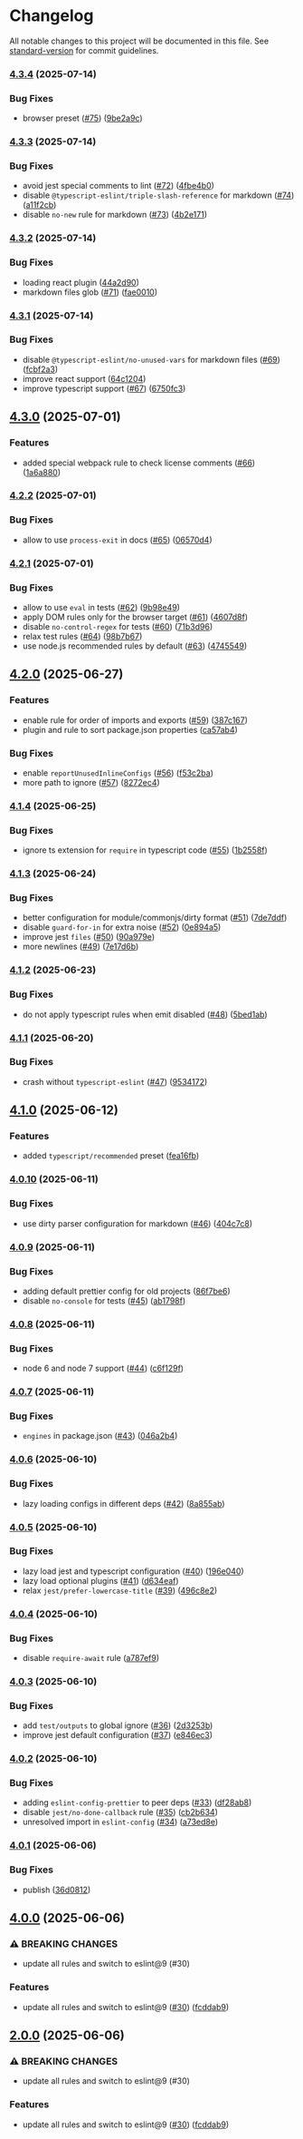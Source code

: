 # Changelog

All notable changes to this project will be documented in this file. See [standard-version](https://github.com/conventional-changelog/standard-version) for commit guidelines.

### [4.3.4](https://github.com/webpack/eslint-config-webpack/compare/v4.3.3...v4.3.4) (2025-07-14)


### Bug Fixes

* browser preset ([#75](https://github.com/webpack/eslint-config-webpack/issues/75)) ([9be2a9c](https://github.com/webpack/eslint-config-webpack/commit/9be2a9c78cbefdeae08c8a18fd235772e9920da0))

### [4.3.3](https://github.com/webpack/eslint-config-webpack/compare/v4.3.2...v4.3.3) (2025-07-14)


### Bug Fixes

* avoid jest special comments to lint ([#72](https://github.com/webpack/eslint-config-webpack/issues/72)) ([4fbe4b0](https://github.com/webpack/eslint-config-webpack/commit/4fbe4b0115c3603a568c1b899affa0d6a3076948))
* disable `@typescript-eslint/triple-slash-reference` for markdown ([#74](https://github.com/webpack/eslint-config-webpack/issues/74)) ([a11f2cb](https://github.com/webpack/eslint-config-webpack/commit/a11f2cb0019c9d3f5665b59d2df9c94ba7a8a8a7))
* disable `no-new` rule for markdown ([#73](https://github.com/webpack/eslint-config-webpack/issues/73)) ([4b2e171](https://github.com/webpack/eslint-config-webpack/commit/4b2e17151e543dac5cbc40329683088899952540))

### [4.3.2](https://github.com/webpack/eslint-config-webpack/compare/v4.3.1...v4.3.2) (2025-07-14)


### Bug Fixes

* loading react plugin ([44a2d90](https://github.com/webpack/eslint-config-webpack/commit/44a2d9096f0276ffff8561a2dc5549094d4dfec1))
* markdown files glob ([#71](https://github.com/webpack/eslint-config-webpack/issues/71)) ([fae0010](https://github.com/webpack/eslint-config-webpack/commit/fae0010e081100639d7d6df3f9b33e04df682d31))

### [4.3.1](https://github.com/webpack/eslint-config-webpack/compare/v4.3.0...v4.3.1) (2025-07-14)


### Bug Fixes

* disable `@typescript-eslint/no-unused-vars` for markdown files ([#69](https://github.com/webpack/eslint-config-webpack/issues/69)) ([fcbf2a3](https://github.com/webpack/eslint-config-webpack/commit/fcbf2a346ca6b39b591733bf078f0f617ef6bbd3))
* improve react support ([64c1204](https://github.com/webpack/eslint-config-webpack/commit/64c12048e4e5e9b543b83fff15f66a0014cbb320))
* improve typescript support ([#67](https://github.com/webpack/eslint-config-webpack/issues/67)) ([6750fc3](https://github.com/webpack/eslint-config-webpack/commit/6750fc3b2fe46933b8ca86956e38855b0159de37))

## [4.3.0](https://github.com/webpack/eslint-config-webpack/compare/v4.2.2...v4.3.0) (2025-07-01)


### Features

* added special webpack rule to check license comments ([#66](https://github.com/webpack/eslint-config-webpack/issues/66)) ([1a6a880](https://github.com/webpack/eslint-config-webpack/commit/1a6a8800e1cd5618440ce2043f6b3ab7d3eb6e24))

### [4.2.2](https://github.com/webpack/eslint-config-webpack/compare/v4.2.1...v4.2.2) (2025-07-01)


### Bug Fixes

* allow to use `process-exit` in docs ([#65](https://github.com/webpack/eslint-config-webpack/issues/65)) ([06570d4](https://github.com/webpack/eslint-config-webpack/commit/06570d4927d610e465798e7c12d29939e2522cf7))

### [4.2.1](https://github.com/webpack/eslint-config-webpack/compare/v4.2.0...v4.2.1) (2025-07-01)


### Bug Fixes

* allow to use `eval` in tests ([#62](https://github.com/webpack/eslint-config-webpack/issues/62)) ([9b98e49](https://github.com/webpack/eslint-config-webpack/commit/9b98e496afaec20d6a60bf7e4d056d1464ddf035))
* apply DOM rules only for the browser target ([#61](https://github.com/webpack/eslint-config-webpack/issues/61)) ([4607d8f](https://github.com/webpack/eslint-config-webpack/commit/4607d8f71032530485ae285d9058eb975dbbdd1a))
* disable `no-control-regex` for tests ([#60](https://github.com/webpack/eslint-config-webpack/issues/60)) ([71b3d96](https://github.com/webpack/eslint-config-webpack/commit/71b3d96662c737f0bf787697d3a8464945395830))
* relax test rules ([#64](https://github.com/webpack/eslint-config-webpack/issues/64)) ([98b7b67](https://github.com/webpack/eslint-config-webpack/commit/98b7b67628bc98f6a0e3027c18228c218cb984f0))
* use node.js recommended rules by default ([#63](https://github.com/webpack/eslint-config-webpack/issues/63)) ([4745549](https://github.com/webpack/eslint-config-webpack/commit/4745549aa7d706146b57d2357b69da5930d439ee))

## [4.2.0](https://github.com/webpack/eslint-config-webpack/compare/v4.1.4...v4.2.0) (2025-06-27)


### Features

* enable rule for order of imports and exports ([#59](https://github.com/webpack/eslint-config-webpack/issues/59)) ([387c167](https://github.com/webpack/eslint-config-webpack/commit/387c167b288384371039214cf74213870014b63e))
* plugin and rule to sort package.json properties ([ca57ab4](https://github.com/webpack/eslint-config-webpack/commit/ca57ab4feb40a9d99f96136365ef5d8d4599536f))


### Bug Fixes

* enable `reportUnusedInlineConfigs` ([#56](https://github.com/webpack/eslint-config-webpack/issues/56)) ([f53c2ba](https://github.com/webpack/eslint-config-webpack/commit/f53c2ba8cceca47d7e0ffee04eed9eccc47d22de))
* more path to ignore ([#57](https://github.com/webpack/eslint-config-webpack/issues/57)) ([8272ec4](https://github.com/webpack/eslint-config-webpack/commit/8272ec4d1bd98e65d4bbe38a6003ee1f6dbccbfd))

### [4.1.4](https://github.com/webpack/eslint-config-webpack/compare/v4.1.3...v4.1.4) (2025-06-25)


### Bug Fixes

* ignore ts extension for `require` in typescript code ([#55](https://github.com/webpack/eslint-config-webpack/issues/55)) ([1b2558f](https://github.com/webpack/eslint-config-webpack/commit/1b2558f7a8c9c07c0ddfe85809d1392dc83f38be))

### [4.1.3](https://github.com/webpack/eslint-config-webpack/compare/v4.1.2...v4.1.3) (2025-06-24)


### Bug Fixes

* better configuration for module/commonjs/dirty format ([#51](https://github.com/webpack/eslint-config-webpack/issues/51)) ([7de7ddf](https://github.com/webpack/eslint-config-webpack/commit/7de7ddf4cfcde0f64b99a39813b42fb1bfa5f5b1))
* disable `guard-for-in` for extra noise ([#52](https://github.com/webpack/eslint-config-webpack/issues/52)) ([0e894a5](https://github.com/webpack/eslint-config-webpack/commit/0e894a5302daeb9959ca7dadbd73bc1e69bcd511))
* improve jest `files` ([#50](https://github.com/webpack/eslint-config-webpack/issues/50)) ([90a979e](https://github.com/webpack/eslint-config-webpack/commit/90a979eb4ab3c5303908a11b06cfb38855c3a9f0))
* more newlines ([#49](https://github.com/webpack/eslint-config-webpack/issues/49)) ([7e17d6b](https://github.com/webpack/eslint-config-webpack/commit/7e17d6b83f79b7216afd435d1fd9acf39742f8ac))

### [4.1.2](https://github.com/webpack/eslint-config-webpack/compare/v4.1.1...v4.1.2) (2025-06-23)


### Bug Fixes

* do not apply typescript rules when emit disabled ([#48](https://github.com/webpack/eslint-config-webpack/issues/48)) ([5bed1ab](https://github.com/webpack/eslint-config-webpack/commit/5bed1ab9e3a8c7c350e4a929efe4ac3001f58253))

### [4.1.1](https://github.com/webpack/eslint-config-webpack/compare/v4.1.0...v4.1.1) (2025-06-20)


### Bug Fixes

* crash without `typescript-eslint` ([#47](https://github.com/webpack/eslint-config-webpack/issues/47)) ([9534172](https://github.com/webpack/eslint-config-webpack/commit/95341721e3c8a6588deb9787a97a97d5dcefed52))

## [4.1.0](https://github.com/webpack/eslint-config-webpack/compare/v4.0.10...v4.1.0) (2025-06-12)


### Features

* added `typescript/recommended` preset ([fea16fb](https://github.com/webpack/eslint-config-webpack/commit/fea16fbf6b1e789fd49fac270aed912988b71793))

### [4.0.10](https://github.com/webpack/eslint-config-webpack/compare/v4.0.9...v4.0.10) (2025-06-11)


### Bug Fixes

* use dirty parser configuration for markdown ([#46](https://github.com/webpack/eslint-config-webpack/issues/46)) ([404c7c8](https://github.com/webpack/eslint-config-webpack/commit/404c7c867f6e180e56521219bebecd5f63c584fb))

### [4.0.9](https://github.com/webpack/eslint-config-webpack/compare/v4.0.8...v4.0.9) (2025-06-11)


### Bug Fixes

* adding default prettier config for old projects ([86f7be6](https://github.com/webpack/eslint-config-webpack/commit/86f7be6aa2643d181c767246eda50fa654d46a4c))
* disable `no-console` for tests ([#45](https://github.com/webpack/eslint-config-webpack/issues/45)) ([ab1798f](https://github.com/webpack/eslint-config-webpack/commit/ab1798f77881a2dec90191c3d8488900d1d53320))

### [4.0.8](https://github.com/webpack/eslint-config-webpack/compare/v4.0.7...v4.0.8) (2025-06-11)


### Bug Fixes

* node 6 and node 7 support ([#44](https://github.com/webpack/eslint-config-webpack/issues/44)) ([c6f129f](https://github.com/webpack/eslint-config-webpack/commit/c6f129f069ba56bb1c31c2debcf9575f6a846abb))

### [4.0.7](https://github.com/webpack/eslint-config-webpack/compare/v4.0.6...v4.0.7) (2025-06-11)


### Bug Fixes

* `engines` in package.json ([#43](https://github.com/webpack/eslint-config-webpack/issues/43)) ([046a2b4](https://github.com/webpack/eslint-config-webpack/commit/046a2b40499c9f30c1df2f73aee1eb1c21b061d2))

### [4.0.6](https://github.com/webpack/eslint-config-webpack/compare/v4.0.5...v4.0.6) (2025-06-10)


### Bug Fixes

* lazy loading configs in different deps ([#42](https://github.com/webpack/eslint-config-webpack/issues/42)) ([8a855ab](https://github.com/webpack/eslint-config-webpack/commit/8a855abe8aa8210316a835c1b84675838424a452))

### [4.0.5](https://github.com/webpack/eslint-config-webpack/compare/v4.0.4...v4.0.5) (2025-06-10)


### Bug Fixes

* lazy load jest and typescript configuration ([#40](https://github.com/webpack/eslint-config-webpack/issues/40)) ([196e040](https://github.com/webpack/eslint-config-webpack/commit/196e040fff0661633070fab57c57dd2baa486d09))
* lazy load optional plugins ([#41](https://github.com/webpack/eslint-config-webpack/issues/41)) ([d634eaf](https://github.com/webpack/eslint-config-webpack/commit/d634eaf555be2b68a7b7079d8a928804b1589bdb))
* relax `jest/prefer-lowercase-title` ([#39](https://github.com/webpack/eslint-config-webpack/issues/39)) ([496c8e2](https://github.com/webpack/eslint-config-webpack/commit/496c8e2ff1b4337a65325568ce93596b99732572))

### [4.0.4](https://github.com/webpack/eslint-config-webpack/compare/v4.0.3...v4.0.4) (2025-06-10)


### Bug Fixes

* disable `require-await` rule ([a787ef9](https://github.com/webpack/eslint-config-webpack/commit/a787ef96d293382b90a0c0e107ebc037d64b2204))

### [4.0.3](https://github.com/webpack/eslint-config-webpack/compare/v4.0.2...v4.0.3) (2025-06-10)


### Bug Fixes

* add `test/outputs` to global ignore ([#36](https://github.com/webpack/eslint-config-webpack/issues/36)) ([2d3253b](https://github.com/webpack/eslint-config-webpack/commit/2d3253bf0a3156d360e5c84bb894abc74969dbc3))
* improve jest default configuration ([#37](https://github.com/webpack/eslint-config-webpack/issues/37)) ([e846ec3](https://github.com/webpack/eslint-config-webpack/commit/e846ec360179cc8551212714470ce3ad38d2a1b8))

### [4.0.2](https://github.com/webpack/eslint-config-webpack/compare/v4.0.1...v4.0.2) (2025-06-10)


### Bug Fixes

* adding `eslint-config-prettier` to peer deps ([#33](https://github.com/webpack/eslint-config-webpack/issues/33)) ([df28ab8](https://github.com/webpack/eslint-config-webpack/commit/df28ab8bd7c9a269ba35a8ff4fe1d9cd6d641998))
* disable `jest/no-done-callback` rule ([#35](https://github.com/webpack/eslint-config-webpack/issues/35)) ([cb2b634](https://github.com/webpack/eslint-config-webpack/commit/cb2b6342f66d9fc9c57bd99f07e53b3528941b07))
* unresolved import in `eslint-config` ([#34](https://github.com/webpack/eslint-config-webpack/issues/34)) ([a73ed8e](https://github.com/webpack/eslint-config-webpack/commit/a73ed8e6bba2dd76540f3af4e31aabdeb6e958dc))

### [4.0.1](https://github.com/webpack/eslint-config-webpack/compare/v4.0.0...v4.0.1) (2025-06-06)


### Bug Fixes

* publish ([36d0812](https://github.com/webpack/eslint-config-webpack/commit/36d0812ea29472e1ab9a8ea0e279199a1a7e94f8))

## [4.0.0](https://github.com/webpack/eslint-config-webpack/compare/v3.0.0...v4.0.0) (2025-06-06)


### ⚠ BREAKING CHANGES

* update all rules and switch to eslint@9 (#30)

### Features

* update all rules and switch to eslint@9 ([#30](https://github.com/webpack/eslint-config-webpack/issues/30)) ([fcddab9](https://github.com/webpack/eslint-config-webpack/commit/fcddab9409e5fa03d7062160d2c4b6842b332049))

## [2.0.0](https://github.com/webpack/eslint-config-webpack/compare/v3.0.0...v2.0.0) (2025-06-06)


### ⚠ BREAKING CHANGES

* update all rules and switch to eslint@9 (#30)

### Features

* update all rules and switch to eslint@9 ([#30](https://github.com/webpack/eslint-config-webpack/issues/30)) ([fcddab9](https://github.com/webpack/eslint-config-webpack/commit/fcddab9409e5fa03d7062160d2c4b6842b332049))
